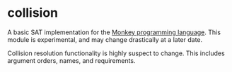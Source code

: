 # collision
A basic SAT implementation for the [Monkey programming language](https://github.com/blitz-research/monkey). This module is experimental, and may change drastically at a later date.

Collision resolution functionality is highly suspect to change. This includes argument orders, names, and requirements.
